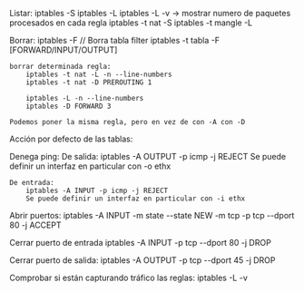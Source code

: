Listar:
iptables -S
iptables -L
iptables -L -v  -> mostrar numero de paquetes procesados en cada regla
iptables -t nat -S
iptables -t mangle -L


Borrar:
iptables -F // Borra tabla filter
iptables -t tabla -F [FORWARD/INPUT/OUTPUT]

	borrar determinada regla:
		iptables -t nat -L -n --line-numbers
		iptables -t nat -D PREROUTING 1

		iptables -L -n --line-numbers
		iptables -D FORWARD 3

    Podemos poner la misma regla, pero en vez de con -A con -D

Acción por defecto de las tablas:


Denega ping:
	De salida:
		iptables -A OUTPUT -p icmp -j REJECT
		Se puede definir un interfaz en particular con -o ethx

	De entrada:
		iptables -A INPUT -p icmp -j REJECT
		Se puede definir un interfaz en particular con -i ethx


Abrir puertos:
iptables -A INPUT -m state --state NEW -m tcp -p tcp --dport 80 -j ACCEPT

Cerrar puerto de entrada
iptables -A INPUT -p tcp --dport 80 -j DROP

Cerrar puerto de salida:
iptables -A OUTPUT -p tcp --dport 45 -j DROP


Comprobar si están capturando tráfico las reglas:
iptables -L -v

